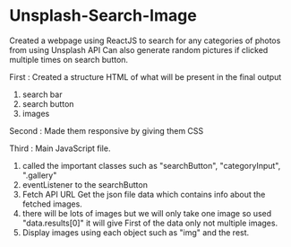 # Unsplash-Search-Image
Created a webpage using ReactJS to search for any categories of photos from using Unsplash API 
Can also generate random pictures if clicked multiple times on search button.

First : Created a structure HTML of what will be present in the final output
1. search bar
2. search button
3. images

Second : Made them responsive by giving them CSS

Third : Main JavaScript file.

1. called the important  classes such as "searchButton", "categoryInput", ".gallery"
2. eventListener to the searchButton
3. Fetch API URL Get the json file data which contains info about the fetched images.
4. there will be lots of images but we will only take one image so used  "data.results[0]" it will give First of the data only not multiple images.
5. Display images using each object such as "img" and the rest.
